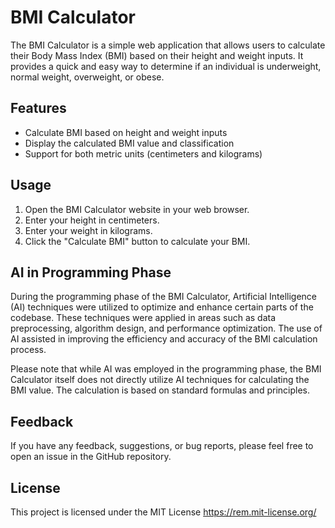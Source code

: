 # BMI Calculator

The BMI Calculator is a simple web application that allows users to calculate their Body Mass Index (BMI) based on their height and weight inputs. It provides a quick and easy way to determine if an individual is underweight, normal weight, overweight, or obese.

## Features

- Calculate BMI based on height and weight inputs
- Display the calculated BMI value and classification
- Support for both metric units (centimeters and kilograms)

## Usage

1. Open the BMI Calculator website in your web browser.
2. Enter your height in centimeters.
3. Enter your weight in kilograms.
4. Click the "Calculate BMI" button to calculate your BMI.

## AI in Programming Phase

During the programming phase of the BMI Calculator, Artificial Intelligence (AI) techniques were utilized to optimize and enhance certain parts of the codebase. These techniques were applied in areas such as data preprocessing, algorithm design, and performance optimization. The use of AI assisted in improving the efficiency and accuracy of the BMI calculation process.

Please note that while AI was employed in the programming phase, the BMI Calculator itself does not directly utilize AI techniques for calculating the BMI value. The calculation is based on standard formulas and principles.

## Feedback

If you have any feedback, suggestions, or bug reports, please feel free to open an issue in the GitHub repository.

## License

This project is licensed under the MIT License https://rem.mit-license.org/
